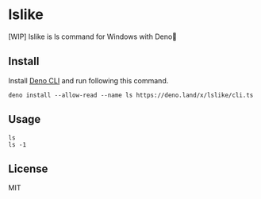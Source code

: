 # lslike

[WIP] lslike is ls command for Windows with Deno🦕

## Install

Install [Deno CLI](https://deno.com/manual/getting_started/installation) and run following this
command.

```
deno install --allow-read --name ls https://deno.land/x/lslike/cli.ts
```

## Usage

```
ls
ls -1
```

## License

MIT
